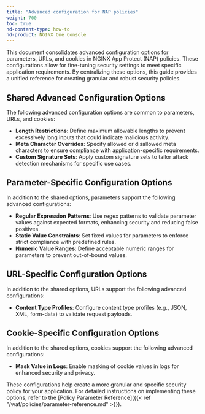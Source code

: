 ```yaml
---
title: "Advanced configuration for NAP policies"
weight: 700
toc: true
nd-content-type: how-to
nd-product: NGINX One Console
---
```


This document consolidates advanced configuration options for parameters, URLs, and cookies in NGINX App Protect (NAP) policies. These configurations allow for fine-tuning security settings to meet specific application requirements. By centralizing these options, this guide provides a unified reference for creating granular and robust security policies.

## Shared Advanced Configuration Options

The following advanced configuration options are common to parameters, URLs, and cookies:

- **Length Restrictions**: Define maximum allowable lengths to prevent excessively long inputs that could indicate malicious activity.
- **Meta Character Overrides**: Specify allowed or disallowed meta characters to ensure compliance with application-specific requirements.
- **Custom Signature Sets**: Apply custom signature sets to tailor attack detection mechanisms for specific use cases.

## Parameter-Specific Configuration Options

In addition to the shared options, parameters support the following advanced configurations:

- **Regular Expression Patterns**: Use regex patterns to validate parameter values against expected formats, enhancing security and reducing false positives.
- **Static Value Constraints**: Set fixed values for parameters to enforce strict compliance with predefined rules.
- **Numeric Value Ranges**: Define acceptable numeric ranges for parameters to prevent out-of-bound values.

## URL-Specific Configuration Options

In addition to the shared options, URLs support the following advanced configurations:

- **Content Type Profiles**: Configure content type profiles (e.g., JSON, XML, form-data) to validate request payloads.

## Cookie-Specific Configuration Options

In addition to the shared options, cookies support the following advanced configurations:

- **Mask Value in Logs**: Enable masking of cookie values in logs for enhanced security and privacy.

These configurations help create a more granular and specific security policy for your application. For detailed instructions on implementing these options, refer to the [Policy Parameter Reference]({{< ref "/waf/policies/parameter-reference.md" >}}).

